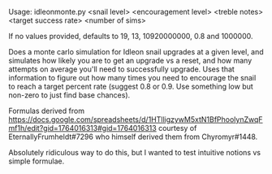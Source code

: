 Usage: idleonmonte.py \<snail level\> \<encouragement level\> \<treble notes\> 
\<target success rate\> \<number of sims\>

If no values provided, defaults to 19, 13, 10920000000, 0.8 and 1000000. 

Does a monte carlo simulation for Idleon snail upgrades at a given level, and simulates how likely you are to get an upgrade vs a reset, and 
how many attempts on average you'll need to successfully upgrade. Uses that information to figure out how many times you need to encourage the snail to reach a target percent rate (suggest 0.8 or 0.9. Use something low but non-zero to just find base chances).

Formulas derived from https://docs.google.com/spreadsheets/d/1HTlligzywM5xtN1BfPhoolynZwqFmf1h/edit?gid=1764016313#gid=1764016313 courtesy of
EternallyFrumheldt#7296 who himself derived them from Chyromyr#1448.

Absolutely ridiculous way to do this, but I wanted to test intuitive notions vs simple formulae. 
